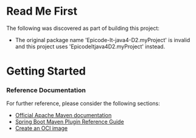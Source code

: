 # Read Me First
The following was discovered as part of building this project:

* The original package name 'Epicode-It-java4-D2.myProject' is invalid and this project uses 'EpicodeItjava4D2.myProject' instead.

# Getting Started

### Reference Documentation
For further reference, please consider the following sections:

* [Official Apache Maven documentation](https://maven.apache.org/guides/index.html)
* [Spring Boot Maven Plugin Reference Guide](https://docs.spring.io/spring-boot/docs/3.1.2/maven-plugin/reference/html/)
* [Create an OCI image](https://docs.spring.io/spring-boot/docs/3.1.2/maven-plugin/reference/html/#build-image)

